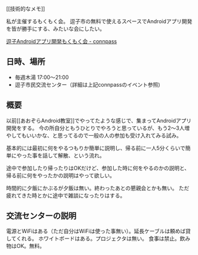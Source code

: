 [[技術的なメモ]]

私が主催するもくもく会。
逗子市の無料で使えるスペースでAndroidアプリ開発を皆が勝手にする、みたいな会にしたい。

[逗子Androidアプリ開発もくもく会 - connpass](https://zushi-android-mokmok.connpass.com/)

## 日時、場所

- 毎週木湯 17:00〜21:00
- 逗子市民交流センター（詳細は上記connpassのイベント参照)

## 概要

以前[[あおぞらAndroid教室]]でやってたような感じで、集まってAndroidアプリ開発をする。
今の所自分ともうひとりでやろうと思っているが、もう2〜3人増やしてもいいかな、と思ってるので一般の人の参加も受け入れてみる試み。

基本的には最初に何をやるつもりか簡単に説明し、帰る前に一人5分くらいで簡単にやった事を話して解散、という流れ。

途中で参加したり帰ったりはOKだけど、参加した時に何をやるのかの説明と、帰る前に何をやったかの説明はやって欲しい。

時間的に夕飯にかぶるが夕飯は無い。終わったあとの懇親会とかも無い。
ただ疲れてきた時とかに途中で雑談になったりはする。

## 交流センターの説明

電源とWiFiはある（ただ自分はWiFiは使った事無い）。延長ケーブルは頼めば貸してくれる。
ホワイトボードはある。プロジェクタは無い。
食事は禁止。飲み物はOK。無料。